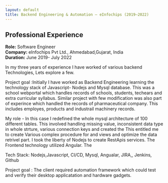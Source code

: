 ```yaml
---
layout: default
title: Backend Engineering & Automation – eInfochips (2019–2022)
---
```




## Professional Experience


**Role:** Software Engineer  
**Company:** eInfochips Pvt Ltd., Ahmedabad,Gujarat, India  
**Duration:** June 2019- July 2022

In my three years of experience I have worked of various backend Technologies, Lets explore a few.

Project goal :Initially I have worked as Backend Engineering learning the technology stack of Javascript- Nodejs and Mysql database. This was a school webportal which handles records of schools, students, techears and extra curricular syllabus. Similar project with few modification was also part of experince which handled the records of pharmaceutical company. This includes employes, products and industrail machinery records. 

My role - In this case I redefined the whole mysql architecture of 100 different tables. This involved handling missing value, inconsistent data type in whole strture, various connection keys and created the  This entitled me to create Various complex procedure for and views and optimize the data retrivel part. I took the liberty of Nodejs to create RestApis services. The Frontend technology utilized Angular. The 

Tech Stack:
Nodejs,Javascript, CI/CD, Mysql, Angualar, JIRA,, Jenkins, Github


Project goal : The client required automation framework which could test and verify their desktop applicatation and hardware gadgets.

